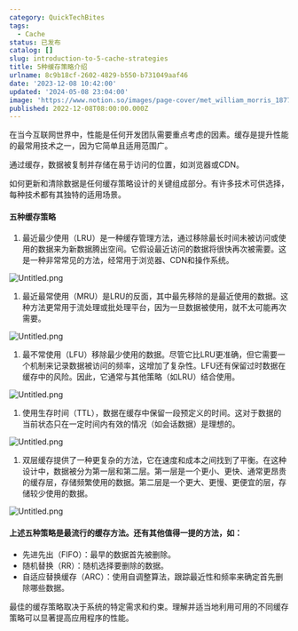 ```yaml
---
category: QuickTechBites
tags:
  - Cache
status: 已发布
catalog: []
slug: introduction-to-5-cache-strategies
title: 5种缓存策略介绍
urlname: 8c9b18cf-2602-4829-b550-b731049aaf46
date: '2023-12-08 10:42:00'
updated: '2024-05-08 23:04:00'
image: 'https://www.notion.so/images/page-cover/met_william_morris_1877_willow.jpg'
published: 2022-12-08T08:00:00.000Z
---
```


在当今互联网世界中，性能是任何开发团队需要重点考虑的因素。缓存是提升性能的最常用技术之一，因为它简单且适用范围广。


通过缓存，数据被复制并存储在易于访问的位置，如浏览器或CDN。


如何更新和清除数据是任何缓存策略设计的关键组成部分。有许多技术可供选择，每种技术都有其独特的适用场景。


#### 五种缓存策略

1. 最近最少使用（LRU）是一种缓存管理方法，通过移除最长时间未被访问或使用的数据来为新数据腾出空间。它假设最近访问的数据将很快再次被需要。这是一种非常常见的方法，经常用于浏览器、CDN和操作系统。

![Untitled.png](https://prod-files-secure.s3.us-west-2.amazonaws.com/5d24fe63-e567-4804-86f9-9fdc62e13082/74494354-3dc7-4fc2-be3e-7e15913b3f24/Untitled.png?X-Amz-Algorithm=AWS4-HMAC-SHA256&X-Amz-Content-Sha256=UNSIGNED-PAYLOAD&X-Amz-Credential=ASIAZI2LB4665NBKWWQD%2F20250318%2Fus-west-2%2Fs3%2Faws4_request&X-Amz-Date=20250318T213331Z&X-Amz-Expires=3600&X-Amz-Security-Token=IQoJb3JpZ2luX2VjEA0aCXVzLXdlc3QtMiJHMEUCIATUppVpURIVlRbelCUGAEh5hQabMpsygYcihEeJlA%2FCAiEA%2F89xKkI9CP4%2BVTXRp%2F8%2B70VdHWOoGJ%2BtD2pCNL1uoAYq%2FwMIZhAAGgw2Mzc0MjMxODM4MDUiDPJ2i7xvdroezGhwyircA2sOM96RK4xgsi3MldS%2FYH4OYr%2BErLL48jnUW%2BI9jXpzIkqtEckL5D4D2%2FvOULfnwT26KSSmeMPvf6ixdN3%2BrIhGdGNYp2SEY3XjD7uFCkWv6VkYNFQXf8XJGbH%2F%2FzYjfW3cw1esaovu0OQeBiQzdl6zn7sfuIMfx%2BoWPmOi7lp8ttW6r75iyrYksJp8jmClZKife5vilFCHs1yQlwOD504niQt9jxbGpoEAXcJIuA979RPcNcrzU9N4G904yscV%2BHsbCLo9Aealt%2FQR8qnKNX6hUYuA3Dz2x%2B7sbxGNyMvl0al375yo%2BbmKr%2BIevyOEm5z97ToKhCdowW4YT%2FBBLka7p0j6G6BdpcPi1%2BISYdrZeei69V%2BMFl%2F74Pof5x4iBV%2BKY5A6EzEU2tqSr1qGs9dmAxRtDOgrUo6v1z9ZT5PvjTNMrDv6FmxyteYuIrNv3EobCvDEGNc4nxhfV42YY0O2SOQzjmXdkR1Ep67PU5QERtnwGhyawigOEFNXaAqzyc8odmzp88htT7Wzr8Ts4hswqKnG4jJ7bv16AY61s5b0wJilrXblfoVwnsiDHdB2Qanb5BK3W5Dy7HF42eruzX0MJ2MKtUiPkj0tB1%2F1YFZ60yWiaWF%2BAb3YkhN%2FMNKv574GOqUBFgyG3B7g5zCzXT9eAFWSy7n1gnvqK07wW5W5i0ekKE4upaxotSEJtB5gmFvHw8XlfisSjUqzopQryu4%2Bn0cYMmVqfSTk9K5hUWyXeoP2HI4M5j6xgXq6xXfVMGtFfcZZ6kP9bMXrBP72xkb2%2FMOmW9%2FOlLhwRJbYmj66GGqYP34jc1%2FZUrRuxpDH1mZCplzXEYR%2Be9FnVIBQgtLSYvphjHElOCpW&X-Amz-Signature=fbf01d9309c824a9c832e99267895ce16362baa2b81f0cd7c9e5ee491c37c3c0&X-Amz-SignedHeaders=host&x-id=GetObject)

1. 最近最常使用（MRU）是LRU的反面，其中最先移除的是最近使用的数据。这种方法更常用于流处理或批处理平台，因为一旦数据被使用，就不太可能再次需要。

![Untitled.png](https://prod-files-secure.s3.us-west-2.amazonaws.com/5d24fe63-e567-4804-86f9-9fdc62e13082/9394e615-e149-4cd8-9a1b-e3c39cda8184/Untitled.png?X-Amz-Algorithm=AWS4-HMAC-SHA256&X-Amz-Content-Sha256=UNSIGNED-PAYLOAD&X-Amz-Credential=ASIAZI2LB4665NBKWWQD%2F20250318%2Fus-west-2%2Fs3%2Faws4_request&X-Amz-Date=20250318T213331Z&X-Amz-Expires=3600&X-Amz-Security-Token=IQoJb3JpZ2luX2VjEA0aCXVzLXdlc3QtMiJHMEUCIATUppVpURIVlRbelCUGAEh5hQabMpsygYcihEeJlA%2FCAiEA%2F89xKkI9CP4%2BVTXRp%2F8%2B70VdHWOoGJ%2BtD2pCNL1uoAYq%2FwMIZhAAGgw2Mzc0MjMxODM4MDUiDPJ2i7xvdroezGhwyircA2sOM96RK4xgsi3MldS%2FYH4OYr%2BErLL48jnUW%2BI9jXpzIkqtEckL5D4D2%2FvOULfnwT26KSSmeMPvf6ixdN3%2BrIhGdGNYp2SEY3XjD7uFCkWv6VkYNFQXf8XJGbH%2F%2FzYjfW3cw1esaovu0OQeBiQzdl6zn7sfuIMfx%2BoWPmOi7lp8ttW6r75iyrYksJp8jmClZKife5vilFCHs1yQlwOD504niQt9jxbGpoEAXcJIuA979RPcNcrzU9N4G904yscV%2BHsbCLo9Aealt%2FQR8qnKNX6hUYuA3Dz2x%2B7sbxGNyMvl0al375yo%2BbmKr%2BIevyOEm5z97ToKhCdowW4YT%2FBBLka7p0j6G6BdpcPi1%2BISYdrZeei69V%2BMFl%2F74Pof5x4iBV%2BKY5A6EzEU2tqSr1qGs9dmAxRtDOgrUo6v1z9ZT5PvjTNMrDv6FmxyteYuIrNv3EobCvDEGNc4nxhfV42YY0O2SOQzjmXdkR1Ep67PU5QERtnwGhyawigOEFNXaAqzyc8odmzp88htT7Wzr8Ts4hswqKnG4jJ7bv16AY61s5b0wJilrXblfoVwnsiDHdB2Qanb5BK3W5Dy7HF42eruzX0MJ2MKtUiPkj0tB1%2F1YFZ60yWiaWF%2BAb3YkhN%2FMNKv574GOqUBFgyG3B7g5zCzXT9eAFWSy7n1gnvqK07wW5W5i0ekKE4upaxotSEJtB5gmFvHw8XlfisSjUqzopQryu4%2Bn0cYMmVqfSTk9K5hUWyXeoP2HI4M5j6xgXq6xXfVMGtFfcZZ6kP9bMXrBP72xkb2%2FMOmW9%2FOlLhwRJbYmj66GGqYP34jc1%2FZUrRuxpDH1mZCplzXEYR%2Be9FnVIBQgtLSYvphjHElOCpW&X-Amz-Signature=61bb091ed993f756b930412997883c45835796c144bea0b0a2ac735b42c67e90&X-Amz-SignedHeaders=host&x-id=GetObject)

1. 最不常使用（LFU）移除最少使用的数据。尽管它比LRU更准确，但它需要一个机制来记录数据被访问的频率，这增加了复杂性。LFU还有保留过时数据在缓存中的风险。因此，它通常与其他策略（如LRU）结合使用。

![Untitled.png](https://prod-files-secure.s3.us-west-2.amazonaws.com/5d24fe63-e567-4804-86f9-9fdc62e13082/ff489bb8-941e-4617-b208-e17020ed7ada/Untitled.png?X-Amz-Algorithm=AWS4-HMAC-SHA256&X-Amz-Content-Sha256=UNSIGNED-PAYLOAD&X-Amz-Credential=ASIAZI2LB4665NBKWWQD%2F20250318%2Fus-west-2%2Fs3%2Faws4_request&X-Amz-Date=20250318T213331Z&X-Amz-Expires=3600&X-Amz-Security-Token=IQoJb3JpZ2luX2VjEA0aCXVzLXdlc3QtMiJHMEUCIATUppVpURIVlRbelCUGAEh5hQabMpsygYcihEeJlA%2FCAiEA%2F89xKkI9CP4%2BVTXRp%2F8%2B70VdHWOoGJ%2BtD2pCNL1uoAYq%2FwMIZhAAGgw2Mzc0MjMxODM4MDUiDPJ2i7xvdroezGhwyircA2sOM96RK4xgsi3MldS%2FYH4OYr%2BErLL48jnUW%2BI9jXpzIkqtEckL5D4D2%2FvOULfnwT26KSSmeMPvf6ixdN3%2BrIhGdGNYp2SEY3XjD7uFCkWv6VkYNFQXf8XJGbH%2F%2FzYjfW3cw1esaovu0OQeBiQzdl6zn7sfuIMfx%2BoWPmOi7lp8ttW6r75iyrYksJp8jmClZKife5vilFCHs1yQlwOD504niQt9jxbGpoEAXcJIuA979RPcNcrzU9N4G904yscV%2BHsbCLo9Aealt%2FQR8qnKNX6hUYuA3Dz2x%2B7sbxGNyMvl0al375yo%2BbmKr%2BIevyOEm5z97ToKhCdowW4YT%2FBBLka7p0j6G6BdpcPi1%2BISYdrZeei69V%2BMFl%2F74Pof5x4iBV%2BKY5A6EzEU2tqSr1qGs9dmAxRtDOgrUo6v1z9ZT5PvjTNMrDv6FmxyteYuIrNv3EobCvDEGNc4nxhfV42YY0O2SOQzjmXdkR1Ep67PU5QERtnwGhyawigOEFNXaAqzyc8odmzp88htT7Wzr8Ts4hswqKnG4jJ7bv16AY61s5b0wJilrXblfoVwnsiDHdB2Qanb5BK3W5Dy7HF42eruzX0MJ2MKtUiPkj0tB1%2F1YFZ60yWiaWF%2BAb3YkhN%2FMNKv574GOqUBFgyG3B7g5zCzXT9eAFWSy7n1gnvqK07wW5W5i0ekKE4upaxotSEJtB5gmFvHw8XlfisSjUqzopQryu4%2Bn0cYMmVqfSTk9K5hUWyXeoP2HI4M5j6xgXq6xXfVMGtFfcZZ6kP9bMXrBP72xkb2%2FMOmW9%2FOlLhwRJbYmj66GGqYP34jc1%2FZUrRuxpDH1mZCplzXEYR%2Be9FnVIBQgtLSYvphjHElOCpW&X-Amz-Signature=ff79ed2b413052b6dcac051eb23b552375fe4a150e9470b36b50ced2075e1178&X-Amz-SignedHeaders=host&x-id=GetObject)

1. 使用生存时间（TTL），数据在缓存中保留一段预定义的时间。这对于数据的当前状态只在一定时间内有效的情况（如会话数据）是理想的。

![Untitled.png](https://prod-files-secure.s3.us-west-2.amazonaws.com/5d24fe63-e567-4804-86f9-9fdc62e13082/480ed8d3-f3c7-4a40-a9c6-4ca2e915c139/Untitled.png?X-Amz-Algorithm=AWS4-HMAC-SHA256&X-Amz-Content-Sha256=UNSIGNED-PAYLOAD&X-Amz-Credential=ASIAZI2LB4665NBKWWQD%2F20250318%2Fus-west-2%2Fs3%2Faws4_request&X-Amz-Date=20250318T213331Z&X-Amz-Expires=3600&X-Amz-Security-Token=IQoJb3JpZ2luX2VjEA0aCXVzLXdlc3QtMiJHMEUCIATUppVpURIVlRbelCUGAEh5hQabMpsygYcihEeJlA%2FCAiEA%2F89xKkI9CP4%2BVTXRp%2F8%2B70VdHWOoGJ%2BtD2pCNL1uoAYq%2FwMIZhAAGgw2Mzc0MjMxODM4MDUiDPJ2i7xvdroezGhwyircA2sOM96RK4xgsi3MldS%2FYH4OYr%2BErLL48jnUW%2BI9jXpzIkqtEckL5D4D2%2FvOULfnwT26KSSmeMPvf6ixdN3%2BrIhGdGNYp2SEY3XjD7uFCkWv6VkYNFQXf8XJGbH%2F%2FzYjfW3cw1esaovu0OQeBiQzdl6zn7sfuIMfx%2BoWPmOi7lp8ttW6r75iyrYksJp8jmClZKife5vilFCHs1yQlwOD504niQt9jxbGpoEAXcJIuA979RPcNcrzU9N4G904yscV%2BHsbCLo9Aealt%2FQR8qnKNX6hUYuA3Dz2x%2B7sbxGNyMvl0al375yo%2BbmKr%2BIevyOEm5z97ToKhCdowW4YT%2FBBLka7p0j6G6BdpcPi1%2BISYdrZeei69V%2BMFl%2F74Pof5x4iBV%2BKY5A6EzEU2tqSr1qGs9dmAxRtDOgrUo6v1z9ZT5PvjTNMrDv6FmxyteYuIrNv3EobCvDEGNc4nxhfV42YY0O2SOQzjmXdkR1Ep67PU5QERtnwGhyawigOEFNXaAqzyc8odmzp88htT7Wzr8Ts4hswqKnG4jJ7bv16AY61s5b0wJilrXblfoVwnsiDHdB2Qanb5BK3W5Dy7HF42eruzX0MJ2MKtUiPkj0tB1%2F1YFZ60yWiaWF%2BAb3YkhN%2FMNKv574GOqUBFgyG3B7g5zCzXT9eAFWSy7n1gnvqK07wW5W5i0ekKE4upaxotSEJtB5gmFvHw8XlfisSjUqzopQryu4%2Bn0cYMmVqfSTk9K5hUWyXeoP2HI4M5j6xgXq6xXfVMGtFfcZZ6kP9bMXrBP72xkb2%2FMOmW9%2FOlLhwRJbYmj66GGqYP34jc1%2FZUrRuxpDH1mZCplzXEYR%2Be9FnVIBQgtLSYvphjHElOCpW&X-Amz-Signature=847f734539e75190bd08e11fb1062f0a37618980f4477d96deb575257b42f18e&X-Amz-SignedHeaders=host&x-id=GetObject)

1. 双层缓存提供了一种更复杂的方法，它在速度和成本之间找到了平衡。在这种设计中，数据被分为第一层和第二层。第一层是一个更小、更快、通常更昂贵的缓存层，存储频繁使用的数据。第二层是一个更大、更慢、更便宜的层，存储较少使用的数据。

![Untitled.png](https://prod-files-secure.s3.us-west-2.amazonaws.com/5d24fe63-e567-4804-86f9-9fdc62e13082/35e68090-275d-4707-9e9a-ce86f000e9eb/Untitled.png?X-Amz-Algorithm=AWS4-HMAC-SHA256&X-Amz-Content-Sha256=UNSIGNED-PAYLOAD&X-Amz-Credential=ASIAZI2LB4665NBKWWQD%2F20250318%2Fus-west-2%2Fs3%2Faws4_request&X-Amz-Date=20250318T213331Z&X-Amz-Expires=3600&X-Amz-Security-Token=IQoJb3JpZ2luX2VjEA0aCXVzLXdlc3QtMiJHMEUCIATUppVpURIVlRbelCUGAEh5hQabMpsygYcihEeJlA%2FCAiEA%2F89xKkI9CP4%2BVTXRp%2F8%2B70VdHWOoGJ%2BtD2pCNL1uoAYq%2FwMIZhAAGgw2Mzc0MjMxODM4MDUiDPJ2i7xvdroezGhwyircA2sOM96RK4xgsi3MldS%2FYH4OYr%2BErLL48jnUW%2BI9jXpzIkqtEckL5D4D2%2FvOULfnwT26KSSmeMPvf6ixdN3%2BrIhGdGNYp2SEY3XjD7uFCkWv6VkYNFQXf8XJGbH%2F%2FzYjfW3cw1esaovu0OQeBiQzdl6zn7sfuIMfx%2BoWPmOi7lp8ttW6r75iyrYksJp8jmClZKife5vilFCHs1yQlwOD504niQt9jxbGpoEAXcJIuA979RPcNcrzU9N4G904yscV%2BHsbCLo9Aealt%2FQR8qnKNX6hUYuA3Dz2x%2B7sbxGNyMvl0al375yo%2BbmKr%2BIevyOEm5z97ToKhCdowW4YT%2FBBLka7p0j6G6BdpcPi1%2BISYdrZeei69V%2BMFl%2F74Pof5x4iBV%2BKY5A6EzEU2tqSr1qGs9dmAxRtDOgrUo6v1z9ZT5PvjTNMrDv6FmxyteYuIrNv3EobCvDEGNc4nxhfV42YY0O2SOQzjmXdkR1Ep67PU5QERtnwGhyawigOEFNXaAqzyc8odmzp88htT7Wzr8Ts4hswqKnG4jJ7bv16AY61s5b0wJilrXblfoVwnsiDHdB2Qanb5BK3W5Dy7HF42eruzX0MJ2MKtUiPkj0tB1%2F1YFZ60yWiaWF%2BAb3YkhN%2FMNKv574GOqUBFgyG3B7g5zCzXT9eAFWSy7n1gnvqK07wW5W5i0ekKE4upaxotSEJtB5gmFvHw8XlfisSjUqzopQryu4%2Bn0cYMmVqfSTk9K5hUWyXeoP2HI4M5j6xgXq6xXfVMGtFfcZZ6kP9bMXrBP72xkb2%2FMOmW9%2FOlLhwRJbYmj66GGqYP34jc1%2FZUrRuxpDH1mZCplzXEYR%2Be9FnVIBQgtLSYvphjHElOCpW&X-Amz-Signature=91f5e2c27607bd4c8adcb83e780531dc041796102fc12c204def46fd4e158768&X-Amz-SignedHeaders=host&x-id=GetObject)


#### 上述五种策略是最流行的缓存方法。还有其他值得一提的方法，如：

- 先进先出（FIFO）：最早的数据首先被删除。
- 随机替换（RR）：随机选择要删除的数据。
- 自适应替换缓存（ARC）：使用自调整算法，跟踪最近性和频率来确定首先删除哪些数据。

最佳的缓存策略取决于系统的特定需求和约束。理解并适当地利用可用的不同缓存策略可以显著提高应用程序的性能。

